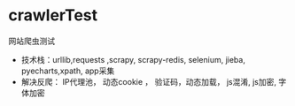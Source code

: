 # crawlerTest
网站爬虫测试

* 技术栈：urllib,requests ,scrapy, scrapy-redis, selenium, jieba, pyecharts,xpath, app采集
* 解决反爬： IP代理池， 动态cookie ， 验证码，动态加载， js混淆, js加密, 字体加密
